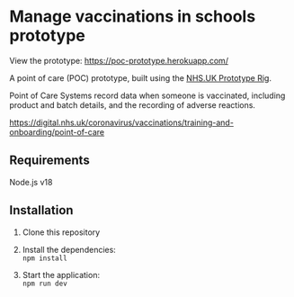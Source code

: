 # Manage vaccinations in schools prototype

View the prototype:
https://poc-prototype.herokuapp.com/

A point of care (POC) prototype, built using the [NHS.UK Prototype Rig](https://github.com/x-govuk/nhsuk-prototype-rig).

Point of Care Systems record data when someone is vaccinated, including product and batch details, and the recording of adverse reactions.

<https://digital.nhs.uk/coronavirus/vaccinations/training-and-onboarding/point-of-care>

## Requirements

Node.js v18

## Installation

1. Clone this repository

2. Install the dependencies:\
`npm install`

3. Start the application:\
`npm run dev`
